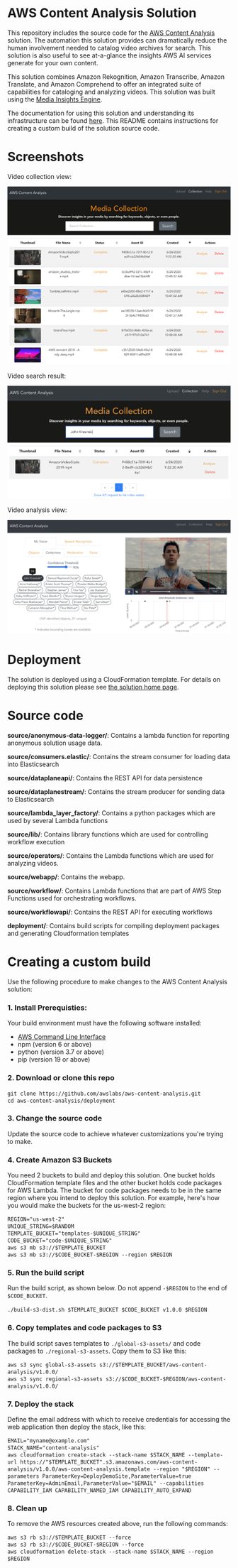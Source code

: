 # AWS Content Analysis Solution

This repository includes the source code for the [AWS Content Analysis](https://aws.amazon.com/solutions/implementations/aws-content-analysis/) solution. The automation this solution provides can dramatically reduce the human involvement needed to catalog video archives for search. This solution is also useful to see at-a-glance the insights AWS AI services generate for your own content.

This solution combines Amazon Rekognition, Amazon Transcribe, Amazon Translate, and Amazon Comprehend to offer an integrated suite of capabilities for cataloging and analyzing videos. This solution was built using the [Media Insights Engine](https://github.com/awslabs/aws-media-insights-engine).

The documentation for using this solution and understanding its infrastructure can be found [here](https://docs.aws.amazon.com/solutions/latest/aws-content-analysis/). This README contains instructions for creating a custom build of the solution source code.
 
# Screenshots
 
Video collection view:

![](/doc/images/collection_view.png)

Video search result:

![](/doc/images/celebrity_search.png)

Video analysis view:

![](/doc/images/celebrity_view.png)

# Deployment

The solution is deployed using a CloudFormation template. For details on deploying this solution please see [the solution home page](https://docs.aws.amazon.com/solutions/latest/aws-content-analysis/).

# Source code

**source/anonymous-data-logger/**:
Contains a lambda function for reporting anonymous solution usage data.

**source/consumers.elastic/**:
Contains the stream consumer for loading data into Elasticsearch

**source/dataplaneapi/**:
Contains the REST API for data persistence

**source/dataplanestream/**:
Contains the stream producer for sending data to Elasticsearch

**source/lambda_layer_factory/**:
Contains a python packages which are used by several Lambda functions

**source/lib/**:
Contains library functions which are used for controlling workflow execution

**source/operators/**:
Contains the Lambda functions which are used for analyzing videos.

**source/webapp/**:
Contains the webapp.

**source/workflow/**:
Contains Lambda functions that are part of AWS Step Functions used for orchestrating 
workflows.

**source/workflowapi/**:
Contains the REST API for executing workflows 

**deployment/**:
Contains build scripts for compiling deployment packages and generating Cloudformation 
templates

# Creating a custom build
Use the following procedure to make changes to the AWS Content Analysis solution:

### 1. Install Prerequisties:
Your build environment must have the following software installed:
* [AWS Command Line Interface](https://aws.amazon.com/cli/)
* npm (version 6 or above)
* python (version 3.7 or above)
* pip (version 19 or above)

### 2. Download or clone this repo

```
git clone https://github.com/awslabs/aws-content-analysis.git
cd aws-content-analysis/deployment
```

### 3. Change the source code

Update the source code to achieve whatever customizations you're trying to make.

### 4. Create Amazon S3 Buckets

You need 2 buckets to build and deploy this solution. One bucket holds CloudFormation template files and the other bucket holds code packages for AWS Lambda. The bucket for code packages needs to be in the same region where you intend to deploy this solution. For example, here's how you would make the buckets for the us-west-2 region:

```
REGION="us-west-2"
UNIQUE_STRING=$RANDOM
TEMPLATE_BUCKET="templates-$UNIQUE_STRING"
CODE_BUCKET="code-$UNIQUE_STRING"
aws s3 mb s3://$TEMPLATE_BUCKET
aws s3 mb s3://$CODE_BUCKET-$REGION --region $REGION
```

### 5. Run the build script

Run the build script, as shown below. Do not append `-$REGION` to the end of `$CODE_BUCKET`. 

`./build-s3-dist.sh $TEMPLATE_BUCKET $CODE_BUCKET v1.0.0 $REGION`

### 6. Copy templates and code packages to S3

The build script saves templates to `./global-s3-assets/` and code packages to `./regional-s3-assets`. Copy them to S3 like this:
```
aws s3 sync global-s3-assets s3://$TEMPLATE_BUCKET/aws-content-analysis/v1.0.0/
aws s3 sync regional-s3-assets s3://$CODE_BUCKET-$REGION/aws-content-analysis/v1.0.0/
```

### 7. Deploy the stack

Define the email address with which to receive credentials for accessing the web application then deploy the stack, like this:

```
EMAIL="myname@example.com"
STACK_NAME="content-analysis"
aws cloudformation create-stack --stack-name $STACK_NAME --template-url https://"$TEMPLATE_BUCKET".s3.amazonaws.com/aws-content-analysis/v1.0.0/aws-content-analysis.template --region "$REGION" --parameters ParameterKey=DeployDemoSite,ParameterValue=true ParameterKey=AdminEmail,ParameterValue="$EMAIL" --capabilities CAPABILITY_IAM CAPABILITY_NAMED_IAM CAPABILITY_AUTO_EXPAND
```

### 8. Clean up

To remove the AWS resources created above, run the following commands: 

```
aws s3 rb s3://$TEMPLATE_BUCKET --force
aws s3 rb s3://$CODE_BUCKET-$REGION --force
aws cloudformation delete-stack --stack-name $STACK_NAME --region $REGION
```
